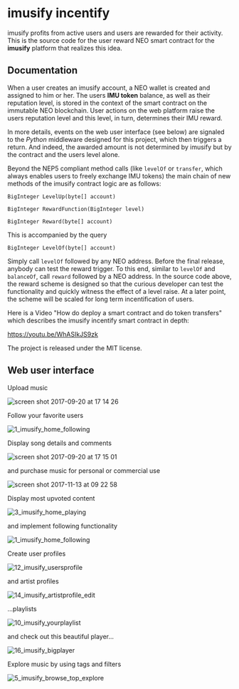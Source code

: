 
# imusify incentify

imusify profits from active users and users are rewarded for their activity. This is the source code for the user reward NEO smart contract for the **imusify** platform that realizes this idea.

## Documentation

When a user creates an imusify account, a NEO wallet is created and assigned to him or her. The users **IMU token** balance, as well as their reputation level, is stored in the context of the smart contract on the immutable NEO blockchain. User actions on the web platform raise the users reputation level and this level, in turn, determines their IMU reward. 

In more details, events on the web user interface (see below) are signaled to the *Python* middleware designed for this project, which then triggers a return. And indeed, the awarded amount is not determined by imusify but by the contract and the users level alone. 

Beyond the NEP5 compliant method calls (like `levelOf` or `transfer`, which always enables users to freely exchange IMU tokens) the main chain of new methods of the imusify contract logic are as follows:

`BigInteger LevelUp(byte[] account)`

`BigInteger RewardFunction(BigInteger level)`

`BigInteger Reward(byte[] account)`

This is accompanied by the query

`BigInteger LevelOf(byte[] account)`

Simply call `levelOf` followed by any NEO address. Before the final release, anybody can test the reward trigger. To this end, similar to `levelOf` and `balanceOf`, call `reward` followed by a NEO address. In the source code above, the reward scheme is designed so that the curious developer can test the functionality and quickly witness the effect of a level raise.  At a later point, the scheme will be scaled for long term incentification of users.

Here is a Video "How do deploy a smart contract and do token transfers" which describes the imusify incentify smart contract in depth:

https://youtu.be/WhASIkJS9zk

The project is released under the MIT license.

## Web user interface

Upload music

![screen shot 2017-09-20 at 17 14 26](https://user-images.githubusercontent.com/28622235/30651921-4f77f382-9e27-11e7-8429-e0b422ae87e8.png)


Follow your favorite users

![1_imusify_home_following](https://user-images.githubusercontent.com/28622235/32715978-8db4cb96-c854-11e7-8560-270a0899f2b6.jpg)


Display song details and comments

![screen shot 2017-09-20 at 17 15 01](https://user-images.githubusercontent.com/28622235/30651920-4f74f3b2-9e27-11e7-8a85-c0e030ec82aa.png)


and purchase music for personal or commercial use

![screen shot 2017-11-13 at 09 22 58](https://user-images.githubusercontent.com/28622235/32715889-49f7a20c-c854-11e7-962e-8a5a405efd30.png)


Display most upvoted content

![3_imusify_home_playing](https://user-images.githubusercontent.com/28622235/30651574-6c8e1e84-9e26-11e7-8950-031e9a1b9fae.jpg)


and implement following functionality

![1_imusify_home_following](https://user-images.githubusercontent.com/28622235/30651606-82fe1494-9e26-11e7-90ff-a6f3e15824c0.jpg)


Create user profiles

![12_imusify_usersprofile](https://user-images.githubusercontent.com/28622235/30651598-7e55011e-9e26-11e7-9932-87aedc8e7099.jpg)


and artist profiles

![14_imusify_artistprofile_edit](https://user-images.githubusercontent.com/28622235/30651597-7dbba5e6-9e26-11e7-8025-7be154c0e6c5.jpg)


...playlists

![10_imusify_yourplaylist](https://user-images.githubusercontent.com/28622235/30651584-736ce3c0-9e26-11e7-8e3a-6221e10c60eb.jpg)


and check out this beautiful player...

![16_imusify_bigplayer](https://user-images.githubusercontent.com/28622235/30651618-8d1af690-9e26-11e7-8872-9b331b1f9f20.jpg)


Explore music by using tags and filters

![5_imusify_browse_top_explore](https://user-images.githubusercontent.com/28622235/32716000-9c12607c-c854-11e7-8fb0-37c50903aac8.jpg)
